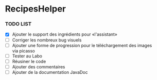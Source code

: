 # RecipesHelper

### TODO LIST
- [X] Ajouter le support des ingrédients pour «l'assistant»
- [ ] Corriger les nombreux bug visuels
- [ ] Ajouter une forme de progression pour le téléchargement des images via picasso 
- [ ] Tester au Labo
- [ ] Réusiner le code 
- [ ] Ajouter des commentaires
- [ ] Ajouter de la documentation JavaDoc
